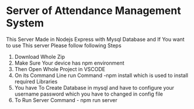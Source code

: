 <h1>Server of Attendance Management System</h1>
<p>This Server Made in Nodejs Express with Mysql Database and If You want to use This server Please follow following Steps</p>
<ol>
  <li>Download Whole Zip</li>
  <li>Make Sure Your device has npm environment</li>
  <li>Then Open Whole Project in VSCODE</li>
  <li>On its Command Line run Command -npm install which is used to install required Libraries </li>
  <li>You have To Create Database in mysql and have to configure your username password which you have to changed in config file </li>
  <li>To Run Server Command - npm run server </li>
</ol>
